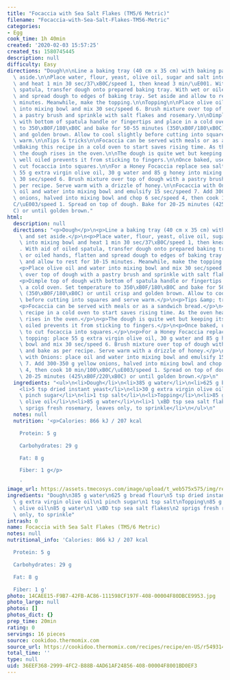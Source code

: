 ```yaml
---
title: "Focaccia with Sea Salt Flakes (TM5/6 Metric)"
filename: "Focaccia-with-Sea-Salt-Flakes-TM56-Metric"
categories:
- Egg
cook_time: 1h 40min
created: '2020-02-03 15:57:25'
created_ts: 1580745445
description: null
difficulty: Easy
directions: "Dough\n\nLine a baking tray (40 cm x 35 cm) with baking paper and set\
  \ aside.\n\nPlace water, flour, yeast, olive oil, sugar and salt into mixing bowl\
  \ and heat 1 min 30 sec/37\xB0C/speed 1, then knead 3 min/\uE001. With aid of oiled\
  \ spatula, transfer dough onto prepared baking tray. With wet or oiled hands, flatten\
  \ and spread dough to edges of baking tray. Set aside and allow to rest for 10-15\
  \ minutes. Meanwhile, make the topping.\n\nTopping\n\nPlace olive oil and water\
  \ into mixing bowl and mix 30 sec/speed 6. Brush mixture over top of dough with\
  \ a pastry brush and sprinkle with salt flakes and rosemary.\n\nDimple top of dough\
  \ with bottom of spatula handle or fingertips and place in a cold oven. Set temperature\
  \ to 350\xB0F/180\xB0C and bake for 50-55 minutes (350\xB0F/180\xB0C) or until crisp\
  \ and golden brown. Allow to cool slightly before cutting into squares and serve\
  \ warm.\n\nTips & tricks\n\nFocaccia can be served with meals or as a sandwich bread.\n\
  \nBaking this recipe in a cold oven to start saves rising time. As the oven heats\
  \ the dough rises in the oven.\n\nThe dough is quite wet but keeping its surface\
  \ well oiled prevents it from sticking to fingers.\n\nOnce baked, use scissors to\
  \ cut focaccia into squares.\n\nFor a Honey Focaccia replace sea salt topping: place\
  \ 55 g extra virgin olive oil, 30 g water and 85 g honey into mixing bowl and mix\
  \ 30 sec/speed 6. Brush mixture over top of dough with a pastry brush and bake as\
  \ per recipe. Serve warm with a drizzle of honey.\n\nFocaccia with Onions: place\
  \ oil and water into mixing bowl and emulsify 15 sec/speed 7. Add 300-350 g yellow\
  \ onions, halved into mixing bowl and chop 6 sec/speed 4, then cook 10 min/100\xB0\
  C/\uE003/speed 1. Spread on top of dough. Bake for 20-25 minutes (425\xB0F/220\xB0\
  C) or until golden brown."
html:
  description: null
  directions: "<p>Dough</p>\n<p>Line a baking tray (40 cm x 35 cm) with baking paper\
    \ and set aside.</p>\n<p>Place water, flour, yeast, olive oil, sugar and salt\
    \ into mixing bowl and heat 1 min 30 sec/37\xB0C/speed 1, then knead 3 min/\uE001\
    . With aid of oiled spatula, transfer dough onto prepared baking tray. With wet\
    \ or oiled hands, flatten and spread dough to edges of baking tray. Set aside\
    \ and allow to rest for 10-15 minutes. Meanwhile, make the topping.</p>\n<p>Topping</p>\n\
    <p>Place olive oil and water into mixing bowl and mix 30 sec/speed 6. Brush mixture\
    \ over top of dough with a pastry brush and sprinkle with salt flakes and rosemary.</p>\n\
    <p>Dimple top of dough with bottom of spatula handle or fingertips and place in\
    \ a cold oven. Set temperature to 350\xB0F/180\xB0C and bake for 50-55 minutes\
    \ (350\xB0F/180\xB0C) or until crisp and golden brown. Allow to cool slightly\
    \ before cutting into squares and serve warm.</p>\n<p>Tips &amp; tricks</p>\n\
    <p>Focaccia can be served with meals or as a sandwich bread.</p>\n<p>Baking this\
    \ recipe in a cold oven to start saves rising time. As the oven heats the dough\
    \ rises in the oven.</p>\n<p>The dough is quite wet but keeping its surface well\
    \ oiled prevents it from sticking to fingers.</p>\n<p>Once baked, use scissors\
    \ to cut focaccia into squares.</p>\n<p>For a Honey Focaccia replace sea salt\
    \ topping: place 55 g extra virgin olive oil, 30 g water and 85 g honey into mixing\
    \ bowl and mix 30 sec/speed 6. Brush mixture over top of dough with a pastry brush\
    \ and bake as per recipe. Serve warm with a drizzle of honey.</p>\n<p>Focaccia\
    \ with Onions: place oil and water into mixing bowl and emulsify 15 sec/speed\
    \ 7. Add 300-350 g yellow onions, halved into mixing bowl and chop 6 sec/speed\
    \ 4, then cook 10 min/100\xB0C/\uE003/speed 1. Spread on top of dough. Bake for\
    \ 20-25 minutes (425\xB0F/220\xB0C) or until golden brown.</p>\n"
  ingredients: "<ul>\n<li>Dough</li>\n<li>385 g water</li>\n<li>625 g bread flour</li>\n\
    <li>5 tsp dried instant yeast</li>\n<li>30 g extra virgin olive oil</li>\n<li>1\
    \ pinch sugar</li>\n<li>1 tsp salt</li>\n<li>Topping</li>\n<li>85 g extra virgin\
    \ olive oil</li>\n<li>85 g water</li>\n<li>1 \xBD tsp sea salt flakes</li>\n<li>2\
    \ sprigs fresh rosemary, leaves only, to sprinkle</li>\n</ul>\n"
  notes: null
  nutrition: '<p>Calories: 866 kJ / 207 kcal

    Protein: 5 g

    Carbohydrates: 29 g

    Fat: 8 g

    Fiber: 1 g</p>

    '
image_url: https://assets.tmecosys.com/image/upload/t_web575x575/img/recipe/ras/Assets/63D3854D-D39C-4999-9DC0-AFF9583DB3F7/Derivates/BF9507B3-F2C0-4262-8346-649A5F980789.jpg
ingredients: "Dough\n385 g water\n625 g bread flour\n5 tsp dried instant yeast\n30\
  \ g extra virgin olive oil\n1 pinch sugar\n1 tsp salt\nTopping\n85 g extra virgin\
  \ olive oil\n85 g water\n1 \xBD tsp sea salt flakes\n2 sprigs fresh rosemary, leaves\
  \ only, to sprinkle"
intrash: 0
name: Focaccia with Sea Salt Flakes (TM5/6 Metric)
notes: null
nutritional_info: 'Calories: 866 kJ / 207 kcal

  Protein: 5 g

  Carbohydrates: 29 g

  Fat: 8 g

  Fiber: 1 g'
photo: 14CAEE15-F9B7-42FB-AC86-111598CF197F-408-00004F80DBCE9953.jpg
photo_large: null
photos: []
photos_dict: {}
prep_time: 20min
rating: 0
servings: 16 pieces
source: cookidoo.thermomix.com
source_url: https://cookidoo.thermomix.com/recipes/recipe/en-US/r549314
total_time: ''
type: null
uid: 36EEF368-2999-4FC2-B88B-4AD61AF24856-408-00004F8001BD0EF3
---
```

